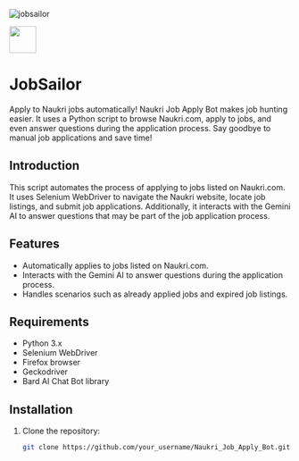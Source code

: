 ![jobsailor](https://github.com/GoliathReaper/JobSailor/assets/77969919/f3003461-ea38-4f35-9692-7925b24034af)

<img src="[https://github.com/favicon.ico](https://github.com/GoliathReaper/JobSailor/assets/77969919/f3003461-ea38-4f35-9692-7925b24034af)" width="48">


# JobSailor

Apply to Naukri jobs automatically! Naukri Job Apply Bot makes job hunting easier. It uses a Python script to browse Naukri.com, apply to jobs, and even answer questions during the application process. Say goodbye to manual job applications and save time!

## Introduction

This script automates the process of applying to jobs listed on Naukri.com. It uses Selenium WebDriver to navigate the Naukri website, locate job listings, and submit job applications. Additionally, it interacts with the Gemini AI to answer questions that may be part of the job application process.

## Features

- Automatically applies to jobs listed on Naukri.com.
- Interacts with the Gemini AI to answer questions during the application process.
- Handles scenarios such as already applied jobs and expired job listings.

## Requirements

- Python 3.x
- Selenium WebDriver
- Firefox browser
- Geckodriver
- Bard AI Chat Bot library

## Installation

1. Clone the repository:

   ```bash
   git clone https://github.com/your_username/Naukri_Job_Apply_Bot.git

